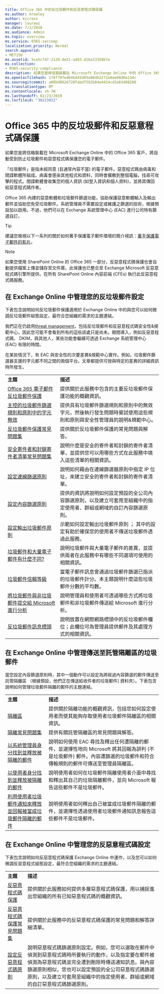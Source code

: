 ```yaml
---
title: Office 365 中的反垃圾郵件和反惡意程式碼保護
ms.author: krowley
author: kccross
manager: laurawi
ms.date: 7/2/2018
ms.audience: Admin
ms.topic: overview
ms.service: O365-seccomp
localization_priority: Normal
search.appverid:
- MET150
ms.assetid: 5ce5cf47-2120-4e51-a403-426a13358b7e
ms.collection:
- M365-security-compliance
description: 如果您是將信箱裝載在 Microsoft Exchange Online 中的 Office 365 客戶，將自動受到防止垃圾郵件和惡意程式碼保護您的電子郵件。
ms.openlocfilehash: 178f79fed64bd45d05a86d63271e0ae08d0a134c
ms.sourcegitcommit: a80bd8626720fabdf592b84e4424cd3a83d08280
ms.translationtype: MT
ms.contentlocale: zh-TW
ms.lasthandoff: 02/23/2019
ms.locfileid: "30223022"
---
```

# <a name="anti-spam-and-anti-malware-protection-in-office-365"></a>Office 365 中的反垃圾郵件和反惡意程式碼保護

如果您是將信箱裝載在 Microsoft Exchange Online 中的 Office 365 客戶，將自動受到防止垃圾郵件和惡意程式碼保護您的電子郵件。
  
「垃圾郵件」是指未經同意 (且通常內容不當) 的電子郵件。惡意程式碼由病毒和間諜軟體所組成。病毒會感染其他程式和資料，同時會擴散到整個電腦，找尋可攻擊的程式。間諜軟體會收集您的個人資訊 (如登入資訊和個人資料)，並將其傳回給惡意程式碼作者。 
  
Office 365 內建的惡意軟體和垃圾郵件篩選功能，協助保護惡意軟體輸入及輸出郵件並協助您免受垃圾郵件。系統管理員不需要設定或維護之篩選的技術，根據預設加以啟用。不過，他們可以在 Exchange 系統管理中心 (EAC) 進行公司特有篩選自訂。
  
> [!TIP]
> 建議您檢視以下一系列的關於如何著手保護電子郵件環境的簡介視訊：[著手保護電子郵件的影片](https://go.microsoft.com/fwlink/?LinkId=404179)。 
  
> [!NOTE]
> 如果您使用 SharePoint Online 的 Office 365 一部分，反惡意程式碼保護也會自動提供檔案上傳並儲存至文件庫。此保護也已整合至 Exchange Microsoft 反惡意程式碼引擎所提供。在所有 SharePoint Online 內容前端 (CFEs) 執行此反惡意程式碼服務。 
  
## <a name="manage-your-anti-spam-settings-in-exchange-online"></a>在 Exchange Online 中管理您的反垃圾郵件設定

下表包含說明如何反垃圾郵件保護適用於 Exchange Online 中的與您可以如何微調反垃圾郵件組態設定，最符合您組織的需求的主題連結。

我們正在仍啟用[threat management](threat-management.md)，包括反垃圾郵件和反惡意程式碼安全性&amp;規範中心，因此您可能不會看到所有的這些該處只是尚未。期間導入，例如反惡意程式碼、 DKIM，與其他人，某些功能會繼續可透過 Exchange 系統管理中心 (EAC) 有限的時間。

在某些情況下，有 EAC 與安全性的次要差異&amp;規範中心實作。例如，垃圾郵件篩選器支援的字元都不同之間的兩個平台。文章都提供可授與特定的差異的詳細資訊時所發生。 
  
|||
|:-----|:-----|
|**主題** <br/> |**描述** <br/> |
|[Office 365 電子郵件反垃圾郵件保護](https://go.microsoft.com/fwlink/?LinkId=404180) <br/> |提供關於此服務中包含的主要反垃圾郵件保護功能的概觀資訊。  <br/> |
|[主控的垃圾郵件篩選規則和原則中的字元無效](invalid-characters-hosted-spam-filter-rules-policies.md) <br/> |提供具有垃圾郵件篩選規則和原則中的無效字元，然後執行發生問題時嘗試使用這些規則和原則與安全性管理員的說明&amp;規範中心。  <br/> |
|[反垃圾郵件保護常見問題集](https://go.microsoft.com/fwlink/?LinkId=404181) <br/> |提供關於反垃圾郵件保護的常見問題與解答。  <br/> |
|[安全寄件者和封鎖寄件者清單常見問題集](https://go.microsoft.com/fwlink/?LinkId=404182) <br/> |說明什麼是安全的寄件者和封鎖的寄件者清單，並提供您可以用哪些方式在此服務中填入這些清單的相關資訊。  <br/> |
|[設定連線篩選原則](https://go.microsoft.com/fwlink/?LinkId=299134) <br/> |說明如何藉由在連線篩選器原則中指定 IP 位址，來建立安全的寄件者和封鎖的寄件者清單。  <br/> |
|[設定內容篩選原則](https://go.microsoft.com/fwlink/?LinkId=404184) <br/> |提供的資訊將說明如何設定預設的全公司內容篩選原則，以及建立可套用至組織中的指定使用者、群組或網域的自訂內容篩選原則。  <br/> |
|[設定輸出垃圾郵件原則](https://go.microsoft.com/fwlink/?LinkId=404185) <br/> |示範如何設定輸出垃圾郵件原則 ； 其中的設定有助於確保您的使用者不傳送垃圾郵件透過此服務。  <br/> |
|[垃圾郵件和大量電子郵件有什麼不同?](https://go.microsoft.com/fwlink/?LinkId=404186) <br/> |說明垃圾郵件與大量電子郵件的差異，並提供兩者在此服務中有哪些不同選項可使用的相關資訊。  <br/> |
|[垃圾郵件信賴等級](https://go.microsoft.com/fwlink/?LinkId=404187) <br/> |當電子郵件訊息會通過垃圾郵件篩選已指派的垃圾郵件計分。本主題說明什麼這些垃圾郵件分數的平均數。  <br/> |
|[將垃圾郵件與非垃圾郵件提交給 Microsoft 進行分析](https://go.microsoft.com/fwlink/?LinkId=404188) <br/> |說明管理員和使用者可透過哪些方式將垃圾郵件和非垃圾郵件傳送給 Microsoft 進行分析。  <br/> |
|[反垃圾郵件訊息標頭](https://go.microsoft.com/fwlink/?LinkId=404189) <br/> |說明放置在網際網路標頭中的反垃圾郵件欄位；此欄位可為管理員提供郵件及其處理方式的相關資訊。  <br/> |
   
## <a name="manage-spam-sent-to-the-hosted-quarantine-in-exchange-online"></a>在 Exchange Online 中管理傳送至託管隔離區的垃圾郵件

當您設定內容篩選原則時，其中一個動作可以設定為將經過內容篩選的郵件傳送至託管隔離區 （根據預設，他們正在傳送給收件者的垃圾郵件] 資料夾）。下表包含說明如何管理垃圾郵件隔離的郵件的主題連結。 
  
|||
|:-----|:-----|
|**主題** <br/> |**描述** <br/> |
|[隔離區](https://go.microsoft.com/fwlink/?LinkId=404190) <br/> |提供關於隔離功能的概觀資訊，包括您如何設定使用者而使其能夠存取使用者垃圾郵件隔離區的相關資訊。  <br/> |
|[隔離常見問題集](https://go.microsoft.com/fwlink/?LinkId=404191) <br/> |提供有關託管隔離區的常見問題與解答。  <br/> |
|[以系統管理員身分找到並釋放被隔離的郵件](https://go.microsoft.com/fwlink/?LinkId=404192) <br/> |說明如何使用 EAC 尋找及釋出任何遭隔離的郵件，並選擇性地向 Microsoft 將其回報為誤判 (不是垃圾郵件) 郵件。內容遭篩選的垃圾郵件和符合傳輸規則的郵件可傳送至管理員隔離區。  <br/> |
|[以使用者身分找到並釋放被隔離的郵件](https://go.microsoft.com/fwlink/?LinkId=404193) <br/> |說明使用者如何在垃圾郵件隔離使用者介面中尋找和釋出其自己的垃圾隔離郵件，並向 Microsoft 報告這些郵件不是垃圾郵件。  <br/> |
|[利用使用者垃圾郵件通知來釋放並回報被當成垃圾郵件隔離的郵件](https://go.microsoft.com/fwlink/?LinkId=404194) <br/> |說明使用者如何釋出自己被當成垃圾郵件隔離的郵件，並選擇性透過使用者垃圾郵件通知訊息報告這些郵件不是垃圾郵件。  <br/> |
   
## <a name="manage-your-anti-malware-settings-in-exchange-online"></a>在 Exchange Online 中管理您的反惡意程式碼設定

下表包含說明如何反惡意程式碼保護 Exchange Online 中運作，以及您可以如何微調反惡意程式組態設定，最符合您組織的需求的主題連結。
  
|||
|:-----|:-----|
|**主題** <br/> |**描述** <br/> |
|[反惡意程式碼保護](https://go.microsoft.com/fwlink/?LinkId=404202) <br/> |提供關於此服務如何提供多層惡意程式碼保護，用以捕捉進出您組織的所有已知惡意程式碼的概觀資訊。  <br/> |
|[反惡意程式碼保護常見問題集](https://go.microsoft.com/fwlink/?LinkId=404203) <br/> |提供關於此服務中的反惡意程式碼保護的常見問題和解答詳細清單。  <br/> |
|[設定反惡意程式碼原則](https://go.microsoft.com/fwlink/?LinkId=404204) <br/> |說明惡意程式碼篩選原則設定。例如，您可以選取在郵件中偵測到惡意程式碼時所要執行的動作，以及指定要在郵件被偵測為惡意程式碼並完全遭到刪除時傳送通知訊息。與內容篩選原則相似，您也可以設定預設的全公司惡意程式碼篩選原則，以及建立可套用至組織中的指定使用者、群組或網域的自訂惡意程式碼篩選原則。  <br/> |
   

